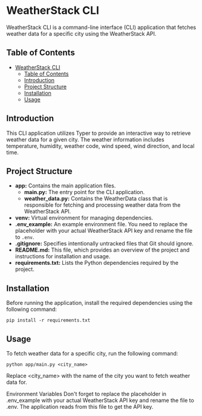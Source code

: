 # WeatherStack CLI

WeatherStack CLI is a command-line interface (CLI) application that fetches weather data for a specific city using the WeatherStack API.

## Table of Contents

- [WeatherStack CLI](#weatherstack-cli)
  - [Table of Contents](#table-of-contents)
  - [Introduction](#introduction)
  - [Project Structure](#project-structure)
  - [Installation](#installation)
  - [Usage](#usage)

## Introduction

This CLI application utilizes Typer to provide an interactive way to retrieve weather data for a given city. The weather information includes temperature, humidity, weather code, wind speed, wind direction, and local time.

## Project Structure

- **app:** Contains the main application files.
  - **main.py:** The entry point for the CLI application.
  - **weather_data.py:** Contains the WeatherData class that is responsible for fetching and processing weather data from the WeatherStack API.
- **venv:** Virtual environment for managing dependencies.
- **.env_example:** An example environment file. You need to replace the placeholder with your actual WeatherStack API key and rename the file to `.env`.
- **.gitignore:** Specifies intentionally untracked files that Git should ignore.
- **README.md:** This file, which provides an overview of the project and instructions for installation and usage.
- **requirements.txt:** Lists the Python dependencies required by the project.

## Installation

Before running the application, install the required dependencies using the following command:

```
pip install -r requirements.txt
```

## Usage
To fetch weather data for a specific city, run the following command:

```
python app/main.py <city_name>
```

Replace <city_name> with the name of the city you want to fetch weather data for.

Environment Variables
Don't forget to replace the placeholder in .env_example with your actual WeatherStack API key and rename the file to .env. The application reads from this file to get the API key.

